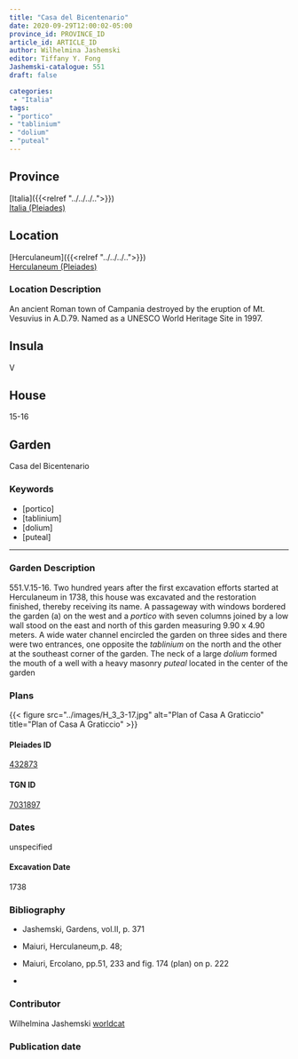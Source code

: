 ```yaml
---
title: "Casa del Bicentenario"
date: 2020-09-29T12:00:02-05:00
province_id: PROVINCE_ID
article_id: ARTICLE_ID
author: Wilhelmina Jashemski
editor: Tiffany Y. Fong
Jashemski-catalogue: 551
draft: false

categories:
 - "Italia"
tags:
- "portico"
- "tablinium"
- "dolium"
- "puteal"
---
```


## Province

[Italia]({{<relref "../../../..">}}) \
[Italia (Pleiades)](https://pleiades.stoa.org/places/1052)


## Location

 [Herculaneum]({{<relref "../../../..">}}) \
 [Herculaneum (Pleiades)](https://pleiades.stoa.org/places/432873)


### Location Description
An ancient Roman town of Campania destroyed by the eruption of Mt. Vesuvius in A.D.79. Named as a UNESCO World Heritage Site in 1997.

## Insula
V

## House
15-16

## Garden
Casa del Bicentenario


### Keywords
- [portico]
- [tablinium]
- [dolium]
- [puteal]

---

### Garden Description
551.V.15-16.
Two hundred years after the first excavation efforts started at Herculaneum in 1738, this house was excavated and the restoration finished, thereby receiving its name. A passageway with windows bordered the garden (a) on the west and a *portico* with seven columns joined by a low wall stood on the east and north of this garden measuring 9.90 x 4.90 meters. A wide water channel encircled the garden on three sides and there were two entrances, one opposite the *tablinium* on the north and the other at the southeast corner of the garden. The neck of a large *dolium* formed the mouth of a well with a heavy masonry *puteal* located in the center of the garden

### Plans
{{< figure src="../images/H_3_3-17.jpg" alt="Plan of Casa A Graticcio" title="Plan of Casa A Graticcio" >}}




#### Pleiades ID
[432873](https://pleiades.stoa.org/places/432873)

#### TGN ID
[7031897](http://vocab.getty.edu/page/tgn/7031897)


### Dates

unspecified

#### Excavation Date

1738

### Bibliography

- Jashemski, Gardens, vol.II, p. 371
- Maiuri, Herculaneum,p. 48;
- Maiuri, Ercolano, pp.51, 233 and fig. 174 (plan) on p. 222

-
<!--#### Periodo ID-->

<!-- [PERIODO_ID](https://pleiades.stoa.org/places/PLEIADES_ID) -->

### Contributor

Wilhelmina Jashemski [worldcat](http://worldcat.org/identities/lccn-n80037970/)

### Publication date



<!--### Related articles-->

<!-- Links to other related articles. Leave blank for now -->
